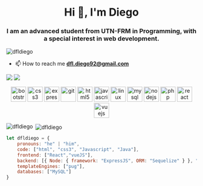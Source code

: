 <h1 align="center">Hi 👋, I'm Diego</h1>
<h3 align="center">I am an advanced student from UTN-FRM in Programming, with a special interest in web development.</h3>

<p align="left"> <img src="https://komarev.com/ghpvc/?username=dfldiego" alt="dfldiego" /> </p>

- 📫 How to reach me **dfl.diego92@gmail.com**

[![](https://img.shields.io/badge/LinkedIn-diegolongo-blue)](https://www.linkedin.com/in/diego-longo-a9b78b99/)
[![](https://img.shields.io/badge/Gmail-dfl.diego92%40gmail.com-red)](mailto:dfl.diego92@gmail.com)

<p align="center"><img src="https://devicons.github.io/devicon/devicon.git/icons/bootstrap/bootstrap-plain.svg" alt="bootstrap" width="40" height="40"/> <img src="https://devicons.github.io/devicon/devicon.git/icons/css3/css3-original-wordmark.svg" alt="css3" width="40" height="40"/> <img src="https://devicons.github.io/devicon/devicon.git/icons/express/express-original-wordmark.svg" alt="express" width="40" height="40"/> <img src="https://www.vectorlogo.zone/logos/git-scm/git-scm-icon.svg" alt="git" width="40" height="40"/> <img src="https://devicons.github.io/devicon/devicon.git/icons/html5/html5-original-wordmark.svg" alt="html5" width="40" height="40"/> <img src="https://devicons.github.io/devicon/devicon.git/icons/javascript/javascript-original.svg" alt="javascript" width="40" height="40"/> <img src="https://devicons.github.io/devicon/devicon.git/icons/linux/linux-original.svg" alt="linux" width="40" height="40"/> <img src="https://devicons.github.io/devicon/devicon.git/icons/mysql/mysql-original-wordmark.svg" alt="mysql" width="40" height="40"/> <img src="https://devicons.github.io/devicon/devicon.git/icons/nodejs/nodejs-original-wordmark.svg" alt="nodejs" width="40" height="40"/> <img src="https://devicons.github.io/devicon/devicon.git/icons/php/php-original.svg" alt="php" width="40" height="40"/> <img src="https://devicons.github.io/devicon/devicon.git/icons/react/react-original-wordmark.svg" alt="react" width="40" height="40"/> <img src="https://devicons.github.io/devicon/devicon.git/icons/vuejs/vuejs-original-wordmark.svg" alt="vuejs" width="40" height="40"/></p><p><img align="left" src="https://github-readme-stats.vercel.app/api/top-langs/?username=dfldiego&layout=compact&hide=html" alt="dfldiego" /></p>

<p>&nbsp;<img align="center" src="https://github-readme-stats.vercel.app/api?username=dfldiego&show_icons=true" alt="dfldiego" /></p>

```javascript
let dfldiego = {
    pronouns: "he" | "him",
    code: ["html", "css3", "Javascript", "Java"],
    frontend: ["React","vueJS"],
    backend: [{ Node: { framework: "ExpressJS", ORM: "Sequelize" } }, "PHP"],
    templateEngines: ["pug"],
    databases: ["MySQL"]
}
```
